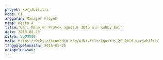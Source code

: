 ```yaml
---
proyek: kerjabilitas
kode: C1
anggaran: Manajer Proyek
nama: Desta A
title: Gaji Manajer Proyek agustus 2016 a.n Rubby Emir
date: 2016-08-26
biaya: 5000000
nota: https://wiki.ciptamedia.org/wiki/File:Agustus_26_2016_kerjabilitas_C1_gaji_manajer_proyek_agustus_rubby083.jpg
tanggalpelunasan: 2016-08-26
notapelunasan:
---
```

